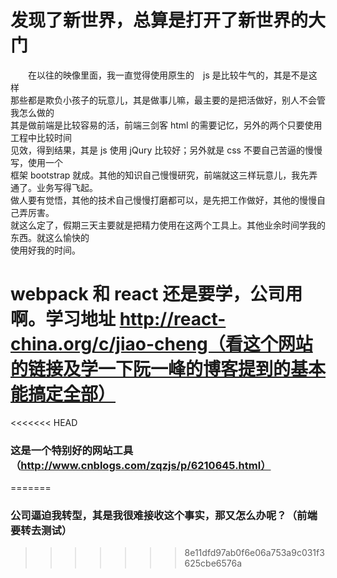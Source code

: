 # 发现了新世界，总算是打开了新世界的大门
　　在以往的映像里面，我一直觉得使用原生的　js 是比较牛气的，其是不是这样<br>
那些都是欺负小孩子的玩意儿，其是做事儿嘛，最主要的是把活做好，别人不会管我怎么做的<br>
其是做前端是比较容易的活，前端三剑客 html 的需要记忆，另外的两个只要使用工程中比较时间<br>
见效，得到结果，其是 js 使用 jQury 比较好；另外就是 css 不要自己苦逼的慢慢写，使用一个<br>
框架 bootstrap 就成。其他的知识自己慢慢研究，前端就这三样玩意儿，我先弄通了。业务写得飞起。<br>
做人要有觉悟，其他的技术自己慢慢打磨都可以，是先把工作做好，其他的慢慢自己弄厉害。<br>
就这么定了，假期三天主要就是把精力使用在这两个工具上。其他业余时间学我的东西。就这么愉快的<br>
使用好我的时间。
# webpack 和 react 还是要学，公司用啊。学习地址 http://react-china.org/c/jiao-cheng（看这个网站的链接及学一下阮一峰的博客提到的基本能搞定全部）
<<<<<<< HEAD
### 这是一个特别好的网站工具（http://www.cnblogs.com/zqzjs/p/6210645.html）
=======
### 公司逼迫我转型，其是我很难接收这个事实，那又怎么办呢？（前端要转去测试）
>>>>>>> 8e11dfd97ab0f6e06a753a9c031f3625cbe6576a
